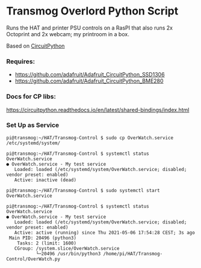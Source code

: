 # Transmog Overlord Python Script

Runs the HAT and printer PSU controls on a RasPI that also runs 2x Octoprint and 2x webcam; my printroom in a box.

Based on [CircuitPython](https://github.com/adafruit/circuitpython)

### Requires: 

* https://github.com/adafruit/Adafruit_CircuitPython_SSD1306
* https://github.com/adafruit/Adafruit_CircuitPython_BME280

### Docs for CP libs:
https://circuitpython.readthedocs.io/en/latest/shared-bindings/index.html


### Set Up as Service
```
pi@transmog:~/HAT/Transmog-Control $ sudo cp OverWatch.service /etc/systemd/system/

pi@transmog:~/HAT/Transmog-Control $ systemctl status OverWatch.service
● OverWatch.service - My test service
   Loaded: loaded (/etc/systemd/system/OverWatch.service; disabled; vendor preset: enabled)
   Active: inactive (dead)

pi@transmog:~/HAT/Transmog-Control $ sudo systemctl start OverWatch.service

pi@transmog:~/HAT/Transmog-Control $ systemctl status OverWatch.service
● OverWatch.service - My test service
   Loaded: loaded (/etc/systemd/system/OverWatch.service; disabled; vendor preset: enabled)
   Active: active (running) since Thu 2021-05-06 17:54:28 CEST; 3s ago
 Main PID: 20496 (python3)
    Tasks: 2 (limit: 1600)
   CGroup: /system.slice/OverWatch.service
           └─20496 /usr/bin/python3 /home/pi/HAT/Transmog-Control/OverWatch.py
```
